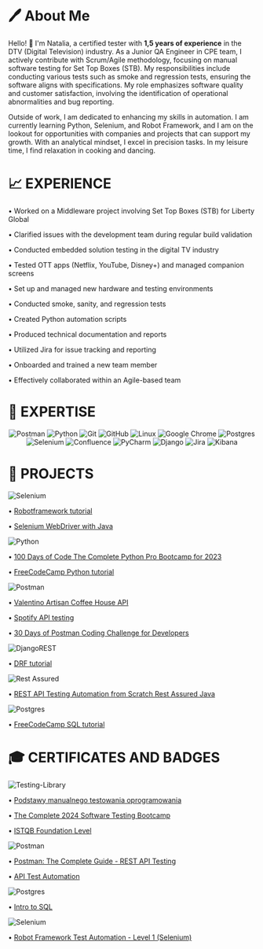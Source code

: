 # 🖊️ About Me

Hello! 👋 I'm Natalia, a certified tester with **1,5 years of experience** in the DTV (Digital Television) industry. As a Junior QA Engineer in CPE team, I actively contribute with Scrum/Agile methodology, focusing on manual software testing for Set Top Boxes (STB). My responsibilities include conducting various tests such as smoke and regression tests, ensuring the software aligns with specifications. My role emphasizes software quality and customer satisfaction, involving the identification of operational abnormalities and bug reporting.

Outside of work, I am dedicated to enhancing my skills in automation. I am currently learning Python, Selenium, and Robot Framework, and I am on the lookout for opportunities with companies and projects that can support my growth. With an analytical mindset, I excel in precision tasks. In my leisure time, I find relaxation in cooking and dancing.

# 📈 EXPERIENCE 

• Worked on a Middleware project involving Set Top Boxes (STB) for Liberty Global

• Clarified issues with the development team during regular build validation

• Conducted embedded solution testing in the digital TV industry

• Tested OTT apps (Netflix, YouTube, Disney+) and managed companion screens

• Set up and managed new hardware and testing environments

• Conducted smoke, sanity, and regression tests

• Created Python automation scripts

• Produced technical documentation and reports

• Utilized Jira for issue tracking and reporting

• Onboarded and trained a new team member

• Effectively collaborated within an Agile-based team


# 🧰 EXPERTISE

<center>

![Postman](https://img.shields.io/badge/Postman-FF6C37?style=for-the-badge&logo=postman&logoColor=white)
![Python](https://img.shields.io/badge/python-3670A0?style=for-the-badge&logo=python&logoColor=ffdd54)
![Git](https://img.shields.io/badge/git-%23F05033.svg?style=for-the-badge&logo=git&logoColor=white)
![GitHub](https://img.shields.io/badge/github-%23121011.svg?style=for-the-badge&logo=github&logoColor=white)
![Linux](https://img.shields.io/badge/Linux-FCC624?style=for-the-badge&logo=linux&logoColor=black)
![Google Chrome](https://img.shields.io/badge/Chrome%20Devtools-4285F4?style=for-the-badge&logo=GoogleChrome&logoColor=white)
![Postgres](https://img.shields.io/badge/postgres-%23316192.svg?style=for-the-badge&logo=postgresql&logoColor=white)
![Selenium](https://img.shields.io/badge/-selenium-%43B02A?style=for-the-badge&logo=selenium&logoColor=white)
![Confluence](https://img.shields.io/badge/confluence-%23172BF4.svg?style=for-the-badge&logo=confluence&logoColor=white)
![PyCharm](https://img.shields.io/badge/pycharm-143?style=for-the-badge&logo=pycharm&logoColor=black&color=black&labelColor=green)
![Django](https://img.shields.io/badge/django-%23092E20.svg?style=for-the-badge&logo=django&logoColor=white)
![Jira](https://img.shields.io/badge/jira-%230A0FFF.svg?style=for-the-badge&logo=jira&logoColor=white)
![Kibana](https://img.shields.io/badge/Kibana-005571?style=for-the-badge&logo=Kibana&logoColor=white)

</center>

# 🚀 PROJECTS
![Selenium](https://img.shields.io/badge/-selenium-%43B02A?style=for-the-badge&logo=selenium&logoColor=white)

• [Robotframework tutorial](https://github.com/Natalia7526/Robotframework_tutorial)

• [Selenium WebDriver with Java](https://github.com/Natalia7526/Selenium-WebDriver-with-Java--Basics-to-Advanced-Frameworks)

![Python](https://img.shields.io/badge/python-3670A0?style=for-the-badge&logo=python&logoColor=ffdd54)

• [100 Days of Code The Complete Python Pro Bootcamp for 2023](https://github.com/Natalia7526/100-Days-of-Code-The-Complete-Python-Pro-Bootcamp-for-2023)

• [FreeCodeCamp Python tutorial](https://github.com/Natalia7526/FreeCodeCamp/tree/main/Python)

![Postman](https://img.shields.io/badge/Postman-FF6C37?style=for-the-badge&logo=postman&logoColor=white)

• [Valentino Artisan Coffee House API](https://github.com/Natalia7526/Software-tester/tree/main/Automated%20API%20Testing/Postman%20API%20Test%20Automation%20for%20Beginners)

• [Spotify API testing](https://github.com/Natalia7526/Software-tester/tree/main/Automated%20API%20Testing/Spotify%20API%20Testing)

• [30 Days of Postman Coding Challenge for Developers](https://github.com/Natalia7526/Software-tester/tree/main/Automated%20API%20Testing/30%20Days%20of%20Postman%20Coding%20Challenge%20for%20Developers)

![DjangoREST](https://img.shields.io/badge/DJANGO-REST-ff1709?style=for-the-badge&logo=django&logoColor=white&color=ff1709&labelColor=gray)

• [DRF tutorial](https://github.com/Natalia7526/DRF_tutorial)

![Rest Assured](https://img.shields.io/badge/Rest%20Assured-brightgreen)

• [REST API Testing Automation from Scratch Rest Assured Java](https://github.com/Natalia7526/Rest-API-Testing-Automation-from-Scratch-Rest-Assured-Java)

![Postgres](https://img.shields.io/badge/postgres-%23316192.svg?style=for-the-badge&logo=postgresql&logoColor=white)

• [FreeCodeCamp SQL tutorial](https://github.com/Natalia7526/FreeCodeCamp/tree/main/SQL)

# 🎓 CERTIFICATES AND BADGES
![Testing-Library](https://img.shields.io/badge/Testing-%23E33332?style=for-the-badge&logo=testing-library&logoColor=white)

• [Podstawy manualnego testowania oprogramowania](https://www.udemy.com/certificate/UC-7c692f6f-d699-486c-bdfc-780570de9558/)

• [The Complete 2024 Software Testing Bootcamp](https://www.udemy.com/certificate/UC-db034715-823e-4731-92cf-ac6a81646cfe/)

• [ISTQB Foundation Level](https://drive.google.com/file/d/1AB0wAE7InL-OYQPLH2DsXrFgMxRkc2md/view)

![Postman](https://img.shields.io/badge/Postman-FF6C37?style=for-the-badge&logo=postman&logoColor=white)

• [Postman: The Complete Guide - REST API Testing](https://consultred.udemy.com/certificate/UC-10f7559c-2bdb-4e01-8b03-5c1a75c8f0d9/?utm_campaign=email&utm_medium=email&utm_source=sendgrid.com)

• [API Test Automation](https://badgr.com/public/assertions/KPNcqELoSwySEJJDAPGdOA?identity__email=natalia.jasiczak96@gmail.com)

![Postgres](https://img.shields.io/badge/postgres-%23316192.svg?style=for-the-badge&logo=postgresql&logoColor=white)

• [Intro to SQL](https://www.kaggle.com/learn/certification/nataliajasiczak/intro-to-sql)

![Selenium](https://img.shields.io/badge/-selenium-%43B02A?style=for-the-badge&logo=selenium&logoColor=white)

• [Robot Framework Test Automation - Level 1 (Selenium)](https://www.udemy.com/certificate/UC-4eb13aa5-0598-4021-84c2-9347a344c15b/)
